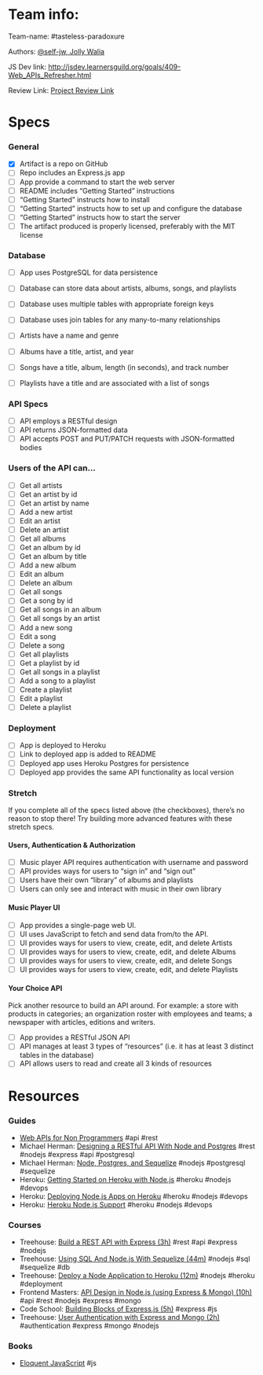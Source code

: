 # Team info:

Team-name: #tasteless-paradoxure

Authors: [@self-jw, Jolly Walia](https://github.com/self-jw)

JS Dev link: http://jsdev.learnersguild.org/goals/409-Web_APIs_Refresher.html

Review Link: [Project Review Link](https://github.com/self-jw/web-api-music-player)


# Specs

### General

- [X] Artifact is a repo on GitHub
- [ ] Repo includes an Express.js app
- [ ] App provide a command to start the web server
- [ ] README includes “Getting Started” instructions
- [ ] “Getting Started” instructs how to install
- [ ] “Getting Started” instructs how to set up and configure the database
- [ ] “Getting Started” instructs how to start the server
- [ ] The artifact produced is properly licensed, preferably with the MIT license

### Database

- [ ] App uses PostgreSQL for data persistence
- [ ] Database can store data about artists, albums, songs, and playlists
- [ ] Database uses multiple tables with appropriate foreign keys
- [ ] Database uses join tables for any many-to-many relationships
- [ ] Artists have a name and genre
- [ ] Albums have a title, artist, and year
- [ ] Songs have a title, album, length (in seconds), and track number
- [ ] Playlists have a title and are associated with a list of songs


### API Specs

- [ ] API employs a RESTful design
- [ ] API returns JSON-formatted data
- [ ] API accepts POST and PUT/PATCH requests with JSON-formatted bodies

### Users of the API can…

- [ ] Get all artists
- [ ] Get an artist by id
- [ ] Get an artist by name
- [ ] Add a new artist
- [ ] Edit an artist
- [ ] Delete an artist
- [ ] Get all albums
- [ ] Get an album by id
- [ ] Get an album by title
- [ ] Add a new album
- [ ] Edit an album
- [ ] Delete an album
- [ ] Get all songs
- [ ] Get a song by id
- [ ] Get all songs in an album
- [ ] Get all songs by an artist
- [ ] Add a new song
- [ ] Edit a song
- [ ] Delete a song
- [ ] Get all playlists
- [ ] Get a playlist by id
- [ ] Get all songs in a playlist
- [ ] Add a song to a playlist
- [ ] Create a playlist
- [ ] Edit a playlist
- [ ] Delete a playlist

### Deployment

- [ ] App is deployed to Heroku
- [ ] Link to deployed app is added to README
- [ ] Deployed app uses Heroku Postgres for persistence
- [ ] Deployed app provides the same API functionality as local version

### Stretch

If you complete all of the specs listed above (the checkboxes), there’s no reason to stop there! Try building more advanced features with these stretch specs.

#### Users, Authentication & Authorization

- [ ] Music player API requires authentication with username and password
- [ ] API provides ways for users to “sign in” and “sign out”
- [ ] Users have their own “library” of albums and playlists
- [ ] Users can only see and interact with music in their own library

#### Music Player UI

- [ ] App provides a single-page web UI.
- [ ] UI uses JavaScript to fetch and send data from/to the API.
- [ ] UI provides ways for users to view, create, edit, and delete Artists
- [ ] UI provides ways for users to view, create, edit, and delete Albums
- [ ] UI provides ways for users to view, create, edit, and delete Songs
- [ ] UI provides ways for users to view, create, edit, and delete Playlists

#### Your Choice API

Pick another resource to build an API around. For example: a store with products in categories; an organization roster with employees and teams; a newspaper with articles, editions and writers.

- [ ] App provides a RESTful JSON API
- [ ] API manages at least 3 types of “resources” (i.e. it has at least 3 distinct tables in the database)
- [ ] API allows users to read and create all 3 kinds of resources

# Resources

### Guides

* [Web APIs for Non Programmers](https://schoolofdata.org/2013/11/18/web-apis-for-non-programmers) #api #rest
* Michael Herman: [Designing a RESTful API With Node and Postgres](http://mherman.org/blog/2016/03/13/designing-a-restful-api-with-node-and-postgres/#.WSMo-tzytTY) #rest #nodejs #express #api #postgresql
* Michael Herman: [Node, Postgres, and Sequelize](http://mherman.org/blog/2015/10/22/node-postgres-sequelize/#.WSMp8NzytTY) #nodejs #postgresql #sequelize
* Heroku: [Getting Started on Heroku with Node.js](https://devcenter.heroku.com/articles/getting-started-with-nodejs#introduction) #heroku #nodejs #devops
* Heroku: [Deploying Node.js Apps on Heroku](https://devcenter.heroku.com/articles/deploying-nodejs) #heroku #nodejs #devops
* Heroku: [Heroku Node.js Support](https://devcenter.heroku.com/articles/nodejs-support) #heroku #nodejs #devops

### Courses

* Treehouse: [Build a REST API with Express (3h)](https://teamtreehouse.com/library/build-a-rest-api-with-express) #rest #api #express #nodejs
* Treehouse: [Using SQL And Node.js With Sequelize (44m)](https://teamtreehouse.com/library/using-sql-and-nodejs-with-sequelize) #nodejs #sql #sequelize #db
* Treehouse: [Deploy a Node Application to Heroku (12m)](https://teamtreehouse.com/library/deploy-a-node-application-to-heroku) #nodejs #heroku #deployment
* Frontend Masters: [API Design in Node.js (using Express & Mongo) (10h)](https://frontendmasters.com/courses/api-design-nodejs) #api #rest #nodejs #express #mongo
* Code School: [Building Blocks of Express.js (5h)](https://www.codeschool.com/courses/building-blocks-of-express-js) #express #js
* Treehouse: [User Authentication with Express and Mongo (2h)](https://teamtreehouse.com/library/user-authentication-with-express-and-mongo) #authentication #express #mongo #nodejs

### Books

* [Eloquent JavaScript](http://eloquentjavascript.net) #js
